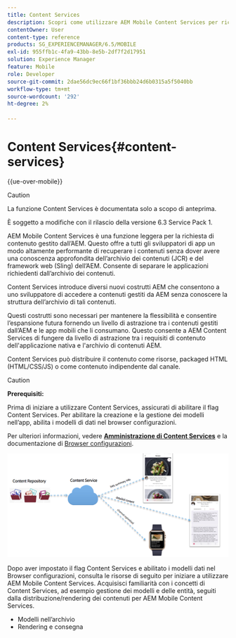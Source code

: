 ```yaml
---
title: Content Services
description: Scopri come utilizzare AEM Mobile Content Services per richiedere contenuti gestiti dall’AEM.
contentOwner: User
content-type: reference
products: SG_EXPERIENCEMANAGER/6.5/MOBILE
exl-id: 955ffb1c-4fa9-43bb-8e5b-2df7f2d17951
solution: Experience Manager
feature: Mobile
role: Developer
source-git-commit: 2dae56dc9ec66f1bf36bbb24d6b0315a5f5040bb
workflow-type: tm+mt
source-wordcount: '292'
ht-degree: 2%

---
```


# Content Services{#content-services}

{{ue-over-mobile}}

>[!CAUTION]
>
>La funzione Content Services è documentata solo a scopo di anteprima.
>
>È soggetto a modifiche con il rilascio della versione 6.3 Service Pack 1.

AEM Mobile Content Services è una funzione leggera per la richiesta di contenuto gestito dall’AEM. Questo offre a tutti gli sviluppatori di app un modo altamente performante di recuperare i contenuti senza dover avere una conoscenza approfondita dell’archivio dei contenuti (JCR) e del framework web (Sling) dell’AEM. Consente di separare le applicazioni richiedenti dall’archivio dei contenuti.

Content Services introduce diversi nuovi costrutti AEM che consentono a uno sviluppatore di accedere a contenuti gestiti da AEM senza conoscere la struttura dell’archivio di tali contenuti.

Questi costrutti sono necessari per mantenere la flessibilità e consentire l’espansione futura fornendo un livello di astrazione tra i contenuti gestiti dall’AEM e le app mobili che li consumano. Questo consente a AEM Content Services di fungere da livello di astrazione tra i requisiti di contenuto dell&#39;applicazione nativa e l&#39;archivio di contenuti AEM.

Content Services può distribuire il contenuto come risorse, packaged HTML (HTML/CSS/JS) o come contenuto indipendente dal canale.

>[!CAUTION]
>
>**Prerequisiti:**
>
>Prima di iniziare a utilizzare Content Services, assicurati di abilitare il flag Content Services. Per abilitare la creazione e la gestione dei modelli nell’app, abilita i modelli di dati nel browser configurazioni.
>
>Per ulteriori informazioni, vedere **[Amministrazione di Content Services](/help/mobile/developing-content-services.md)** e la documentazione di [Browser configurazioni](/help/sites-administering/configurations.md).

![chlimage_1-143](assets/chlimage_1-143.png)

Dopo aver impostato il flag Content Services e abilitato i modelli dati nel Browser configurazioni, consulta le risorse di seguito per iniziare a utilizzare AEM Mobile Content Services. Acquisisci familiarità con i concetti di Content Services, ad esempio gestione dei modelli e delle entità, seguiti dalla distribuzione/rendering dei contenuti per AEM Mobile Content Services.

* Modelli nell’archivio
* Rendering e consegna
